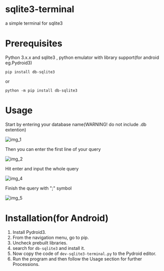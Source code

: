 # sqlite3-terminal
a simple terminal for sqlite3

# Prerequisites
Python 3.x.x and sqlite3 , python emulator with library support(for android eg.Pydroid3)
```
pip install db-sqlite3
```
or
```
python -m pip install db-sqlite3
```
# Usage
Start by entering your database name(WARNING! do not include .db extention)

![img_1](https://user-images.githubusercontent.com/69722491/90369608-b892ef00-e089-11ea-880e-142866b13668.png)

Then you can enter the first line of your query

![img_2](https://user-images.githubusercontent.com/69722491/90370005-4a026100-e08a-11ea-90f3-a3d1e69b7cbe.png)

Hit enter and input the whole query

![img_4](https://user-images.githubusercontent.com/69722491/90663284-129cdb80-e267-11ea-88e8-e89053316ade.png)

Finish the query with ";" symbol

![img_5](https://user-images.githubusercontent.com/69722491/90663315-20526100-e267-11ea-96d3-749dd1f93071.png)

# Installation(for Android)

1. Install Pydroid3.
2. From the navigation menu, go to pip.
3. Uncheck prebuilt libraries.
4. search for ```db-sqlite3``` and install it.
5. Now copy the code of ```dev-sqlite3-terminal.py``` to the Pydroid editor.
6. Run the program and then follow the Usage section for further Processions.
